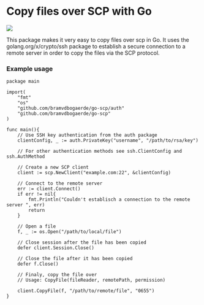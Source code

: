 Copy files over SCP with Go
=============================
[![](https://godoc.org/github.com/bramvdbogaerde/go-scp?status.svg)](https://godoc.org/github.com/bramvdbogaerde/go-scp)

This package makes it very easy to copy files over scp in Go.
It uses the golang.org/x/crypto/ssh package to establish a secure connection to a remote server in order to copy the files via the SCP protocol.

### Example usage

```
package main

import(
	"fmt"
	"os"
	"github.com/bramvdbogaerde/go-scp/auth"
	"github.com/bramvdbogaerde/go-scp"
)

func main(){
	// Use SSH key authentication from the auth package
	clientConfig, _ := auth.PrivateKey("username", "/path/to/rsa/key")
	
	// For other authentication methods see ssh.ClientConfig and ssh.AuthMethod

	// Create a new SCP client
	client := scp.NewClient("example.com:22", &clientConfig)
	
	// Connect to the remote server
	err := client.Connect()
	if err != nil{
		fmt.Println("Couldn't establisch a connection to the remote server ", err)
		return		
	}

	// Open a file
	f, _ := os.Open("/path/to/local/file")

	// Close session after the file has been copied
	defer client.Session.Close()
	
	// Close the file after it has been copied
	defer f.Close()
	
	// Finaly, copy the file over
	// Usage: CopyFile(fileReader, remotePath, permission)

	client.CopyFile(f, "/path/to/remote/file", "0655")
}
```
